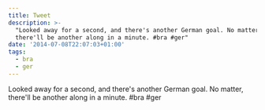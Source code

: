```yaml
---
title: Tweet
description: >-
  "Looked away for a second, and there's another German goal. No matter,
  there'll be another along in a minute. #bra #ger"
date: '2014-07-08T22:07:03+01:00'
tags:
  - bra
  - ger
---
```

Looked away for a second, and there's another German goal. No matter, there'll be another along in a minute. #bra #ger
